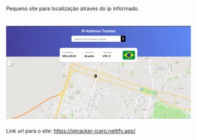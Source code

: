 Pequeno site para localização através do ip informado.


<h1 align="center">
  <img alt="iptracker" title="#iptracker" src="./src/assets/iptracker.png" />
</h1>


Link url para o site: https://iptracker-icaro.netlify.app/